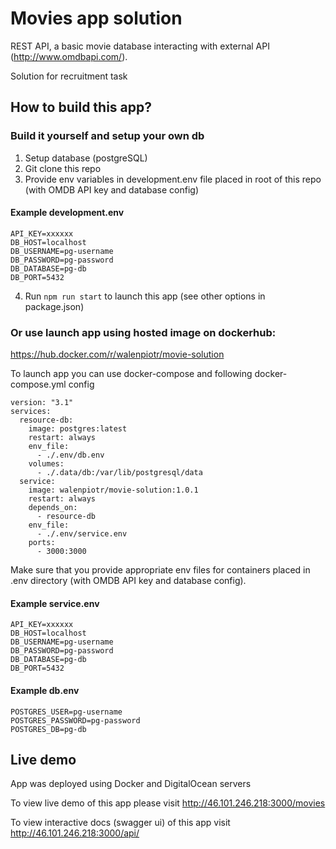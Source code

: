 # Movies app solution

REST API, a basic movie database interacting with external API (http://www.omdbapi.com/).

Solution for recruitment task

## How to build this app?

### Build it yourself and setup your own db

1. Setup database (postgreSQL)
2. Git clone this repo
3. Provide env variables in development.env file placed in root of this repo (with OMDB API key and database config)

#### Example development.env

```
API_KEY=xxxxxx
DB_HOST=localhost
DB_USERNAME=pg-username
DB_PASSWORD=pg-password
DB_DATABASE=pg-db
DB_PORT=5432
```

4. Run `npm run start` to launch this app (see other options in package.json)

### Or use launch app using hosted image on dockerhub:

https://hub.docker.com/r/walenpiotr/movie-solution

To launch app you can use docker-compose and following docker-compose.yml config

```
version: "3.1"
services:
  resource-db:
    image: postgres:latest
    restart: always
    env_file:
      - ./.env/db.env
    volumes:
      - ./.data/db:/var/lib/postgresql/data
  service:
    image: walenpiotr/movie-solution:1.0.1
    restart: always
    depends_on:
      - resource-db
    env_file:
      - ./.env/service.env
    ports:
      - 3000:3000

```

Make sure that you provide appropriate env files for containers placed in .env directory (with OMDB API key and database config).

#### Example service.env

```
API_KEY=xxxxxx
DB_HOST=localhost
DB_USERNAME=pg-username
DB_PASSWORD=pg-password
DB_DATABASE=pg-db
DB_PORT=5432
```

#### Example db.env

```
POSTGRES_USER=pg-username
POSTGRES_PASSWORD=pg-password
POSTGRES_DB=pg-db
```

## Live demo

App was deployed using Docker and DigitalOcean servers

To view live demo of this app please visit http://46.101.246.218:3000/movies

To view interactive docs (swagger ui) of this app visit http://46.101.246.218:3000/api/
